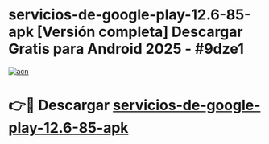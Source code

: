 # servicios-de-google-play-12.6-85-apk  [Versión completa] Descargar Gratis para Android 2025 - #9dze1

[![acn](https://github.com/user-attachments/assets/0f9c940e-d8b0-45ae-aac7-cd30a18b3e1c)](https://apps.freeplayer.one?title=servicios-de-google-play-12.6-85-apk&ref=9F)

# 👉🔴 Descargar [servicios-de-google-play-12.6-85-apk](https://apps.freeplayer.one?title=servicios-de-google-play-12.6-85-apk&ref=9F)